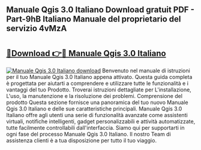 ## Manuale Qgis 3.0 Italiano Download gratuit PDF - Part-9hB Italiano Manuale del proprietario del servizio 4vMzA

# <h2><a href="http://dfb56j5.blite.top/?on=Manuale+Qgis+3.0+Italiano">🔗Download 👉🔴 Manuale Qgis 3.0 Italiano</a></h2>

[![Manuale Qgis 3.0 Italiano download](https://i.imgur.com/lujVjoI.png)](http://dfb56j5.blite.top/?on=Manuale+Qgis+3.0+Italiano)
Benvenuto nel manuale di istruzioni per il tuo Manuale Qgis 3.0 Italiano appena attivato. Questa guida completa è progettata per aiutarti a comprendere e utilizzare tutte le funzionalità e i vantaggi del tuo Prodotto. Troverai istruzioni dettagliate per L'installazione, L'uso, la manutenzione e la risoluzione dei problemi. Comprensione del prodotto Questa sezione fornisce una panoramica del tuo nuovo Manuale Qgis 3.0 Italiano e delle sue caratteristiche principali. Manuale Qgis 3.0 Italiano offre agli utenti una serie di funzionalità avanzate come assistenti virtuali, notifiche intelligenti, gadget personalizzabili e attività automatizzate, tutte facilmente controllabili dall'interfaccia. Siamo qui per supportarti in ogni fase del processo Manuale Qgis 3.0 Italiano. Il nostro Team di assistenza clienti è a tua disposizione per tutto il tuo viaggio.
